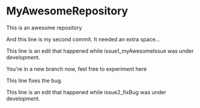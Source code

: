 # MyAwesomeRepository
This is an awesome repository

And this line is my second commit. It needed an extra space...

This line is an edit that happened while issue1_myAwesomeIssue
was under development. 

You're in a new branch now, feel free to experiment here

This line fixes the bug. 

This line is an edit that happened while issue2_fixBug
was under development. 

